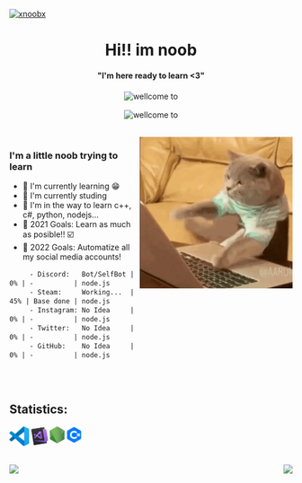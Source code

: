 [![xnoobx](https://cdn.discordapp.com/attachments/760822494419484672/839565660190408704/PicsArt_08-20-11.03.26.png)](https://www.youtube.com/watch?v=dQw4w9WgXcQ) 
<p>
  <h1 align="center"><b>Hi!! im noob</b></h1>
</p>

<p>
  <h4 align="center"><b>"I'm here ready to learn <3"</b></h4>
</p>

<p align="center">
    <img align="center" alt="wellcome to" src="https://komarev.com/ghpvc/?username=IMXNOOBX&color=blueviolet&style=flat" />
</p>
<p align="center">
    <img align="center" alt="wellcome to" src="https://discord.c99.nl/widget/theme-3/652969127756955658.png" />
</p>

<br>

<img align="right" height="270px" alt="GIF" src="https://github.com/IMXNOOBX/IMXNOOBX/blob/main/miau.gif" />

### I'm a little noob trying to learn
- 🔭 I'm currently learning :grin:
- 🌱 I'm currently studing 
- 👯 I'm in the way to learn c++, c#, python, nodejs...
- 🥅 2021 Goals: Learn as much as posible!! ☑️
- 🔺 2022 Goals: Automatize all my social media accounts! 
```
     - Discord:   Bot/SelfBot | 0% | -          | node.js
     - Steam:     Working...  | 45% | Base done | node.js
     - Instagram: No Idea     | 0% | -          | node.js
     - Twitter:   No Idea     | 0% | -          | node.js
     - GitHub:    No Idea     | 0% | -          | node.js
```

<br>
<br>

## Statistics: 

<img align="left" alt="Visual Studio Code" width="35px" src="https://raw.githubusercontent.com/github/explore/80688e429a7d4ef2fca1e82350fe8e3517d3494d/topics/visual-studio-code/visual-studio-code.png" />
<img align="left" alt="Visual Studio" width="35px" src="https://github.com/IMXNOOBX/IMXNOOBX/blob/main/vs.png" />
<img align="left" alt="Node.js" width="30px" src="https://raw.githubusercontent.com/github/explore/80688e429a7d4ef2fca1e82350fe8e3517d3494d/topics/nodejs/nodejs.png" />
<img align="left" alt="C#" width="30px" src="https://github.com/IMXNOOBX/IMXNOOBX/blob/main/csharp.png" />
<br>
<br>
<br>
<br>

<a>
  <img align="left" src="https://github-readme-stats.vercel.app/api?username=IMXNOOBX&show_icons=true&hide_border=true&theme=radical">
  <img align="right" src="https://github-readme-stats.vercel.app/api/top-langs/?username=IMXNOOBX&theme=tokyonight&hide=batchfile">
</a>
<br>
